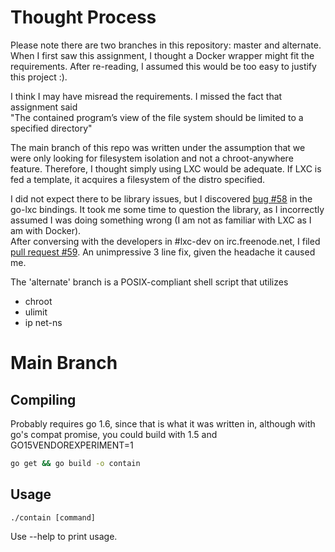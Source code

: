 # Thought Process
Please note there are two branches in this repository: master and alternate.
When I first saw this assignment, I thought a Docker wrapper might fit the 
requirements. After re-reading, I assumed this would be too easy to justify 
this project :).  

I think I may have misread the requirements. I missed the fact that 
assignment said  
"The contained program’s view of the file system should be limited to a
 specified directory"  

The main branch of this repo was written under the assumption that we were 
only looking for filesystem isolation and not a chroot-anywhere feature. 
Therefore, I thought simply using LXC would be adequate. If LXC is fed a 
template, it acquires a filesystem of the distro specified.

I did not expect there to be library issues, but I discovered 
[bug #58](https://github.com/lxc/go-lxc/issues/58) in the go-lxc bindings.
It took me some time to question the library, as I incorrectly assumed 
I was doing something wrong (I am not as familiar with LXC as I am with Docker).  
After conversing with the developers in #lxc-dev on irc.freenode.net, I filed 
[pull request #59](https://github.com/lxc/go-lxc/pull/59). An unimpressive 3 
line fix, given the headache it caused me.


The 'alternate' branch is a POSIX-compliant shell script that utilizes
* chroot
* ulimit
* ip net-ns

# Main Branch
## Compiling
Probably requires go 1.6, since that is what it was written in, although 
with go's compat promise, you could build with 1.5 and GO15VENDOREXPERIMENT=1  
```sh
go get && go build -o contain
```

## Usage
```
./contain [command]
```

Use --help to print usage.
